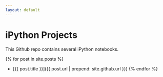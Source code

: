 ```yaml
---
layout: default
---
```

# iPython Projects

This Github repo contains several iPython notebooks.

{% for post in site.posts %}
* [{{ post.title }}]({{ post.url | prepend: site.github.url }})
{% endfor %}

